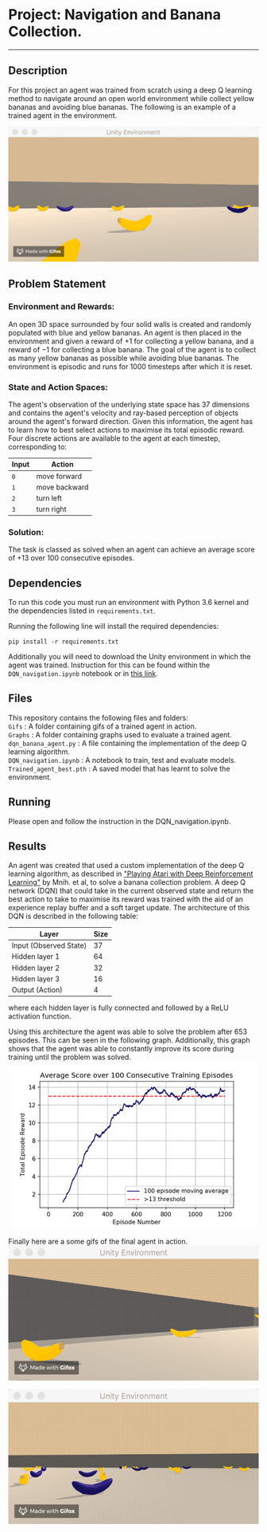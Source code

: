# Project: Navigation and Banana Collection. 
-----

## Description
For this project an agent was trained from scratch using a deep Q learning method to navigate around an open world environment while collect yellow bananas and avoiding blue bananas.
The following is an example of a trained agent in the environment.

![](Gifs/preview2.gif)


## Problem Statement
### Environment and Rewards:
An open 3D space surrounded by four solid walls is created and randomly populated with blue and yellow bananas. An agent is then placed in the environment and given a reward of $+1$ for collecting a yellow banana, and a reward of $-1$ for collecting a blue banana. The goal of the agent is to collect as many yellow bananas as possible while avoiding blue bananas. The environment is episodic and runs for $1000$ timesteps after which it is reset.
### State and Action Spaces:
The agent's observation of the underlying state space has $37$ dimensions and contains the agent's velocity and ray-based perception of objects around the agent's forward direction. Given this information, the agent has to learn how to best select actions to maximise its total episodic reward. Four discrete actions are available to the agent at each timestep, corresponding to:

| Input  | Action        
| ------ | ------
| `0`    | move forward
| `1`    | move backward
| `2`    | turn left
| `3`    | turn right


### Solution:
The task is classed as solved when an agent can achieve an average score of +13 over 100 consecutive episodes.

## Dependencies
To run this code you must run an environment with Python 3.6 kernel and the dependencies listed in `requirements.txt`. 

Running the following line will install the required dependencies:
```
pip install -r requirements.txt
``` 

Additionally you will need to download the Unity environment in which the agent was trained. Instruction for this can be found within the `DQN_navigation.ipynb` notebook or in [this link](https://github.com/udacity/deep-reinforcement-learning/tree/master/p1_navigation).

## Files
This repository contains the following files and folders: <br>
`Gifs` : A folder containing gifs of a trained agent in action. <br>
`Graphs` : A folder containing graphs used to evaluate a trained agent. <br>
`dqn_banana_agent.py` : A file containing the implementation of the deep Q learning algorithm. <br>
`DQN_navigation.ipynb` : A notebook to train, test and evaluate models. <br>
`Trained_agent_best.pth` : A saved model that has learnt to solve the environment. <br>

## Running
Please open and follow the instruction in the DQN_navigation.ipynb.

## Results
An agent was created that used a custom implementation of the deep Q learning algorithm, as described in ["Playing Atari with Deep Reinforcement Learning"](https://arxiv.org/pdf/1312.5602.pdf) by Mnih. et al, to solve a banana collection problem. A deep Q network (DQN) that could take in the current observed state and return the best action to take to maximise its reward was trained with the aid of an experience replay buffer and a soft target update. The architecture of this DQN is described in the following table:

| Layer |  Size  
|  ---- | ------
| Input (Observed State) |  37
| Hidden layer 1  | 64
| Hidden layer 2  | 32
| Hidden layer 3  | 16
| Output (Action) | 4

where each hidden layer is fully connected and followed by a ReLU activation function.

Using this architecture the agent was able to solve the problem after 653 episodes. This can be seen in the following graph. Additionally, this graph shows that the agent was able to constantly improve its score during training until the problem was solved.
![](Graphs/Solving_criteria.png)

Finally here are a some gifs of the final agent in action.
![](Gifs/preview1.gif)

![](Gifs/preview3.gif)

